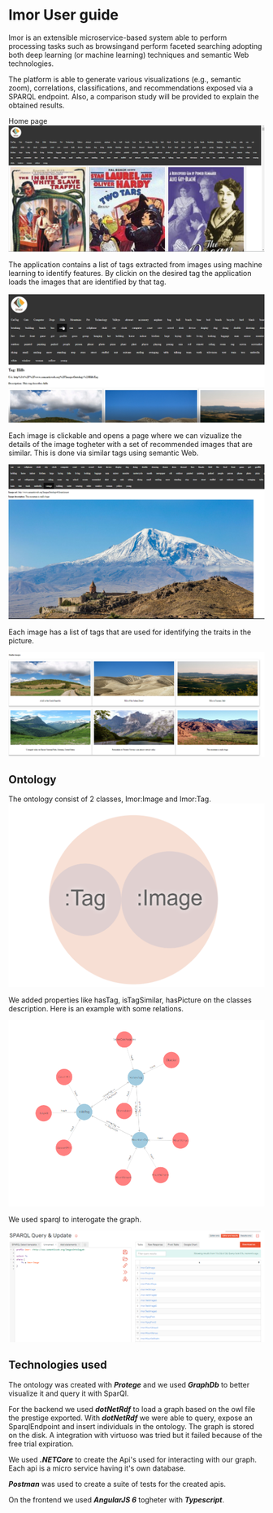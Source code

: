 # Imor User guide

Imor is an extensible microservice-based system able to perform processing tasks such as browsingand perform faceted searching adopting both deep learning (or machine learning) techniques and semantic Web technologies.

The platform is able to generate various visualizations (e.g., semantic zoom), correlations, classifications, and recommendations exposed via a SPARQL endpoint. Also, a comparison study will be provided to explain the obtained results.

Home page
![alt text](Home.png)

The application contains a list of tags extracted from images using machine learning to identify features. By clickin on the desired tag the application loads the images that are identified by that tag.

![alt text](Hills.png)

Each image is clickable and opens a page where we can vizualize the details of the image togheter with a set of recommended images that are similar. This is done via similar tags using semantic Web.

![alt text](imageDetails.png)

Each image has a list of tags that are used for identifying the traits in the picture.

![alt text](similarimages.PNG)

## Ontology

The ontology consist of 2 classes, Imor:Image and Imor:Tag.
![alt text](Ontology.PNG)

We added properties like hasTag, isTagSimilar, hasPicture on the classes description. Here is an example with some relations.

![alt text](VisualGraph.PNG)

We used sparql to interogate the graph.

![alt text](Sparql.PNG)

## Technologies used

The ontology was created with *__Protege__* and we used *__GraphDb__* to better visualize it and query it with SparQl.

For the backend we used *__dotNetRdf__* to load a graph based on the owl file the prestige exported. With *__dotNetRdf__* we were able to query, expose an SparqlEndpoint and insert individuals in the ontology. The graph is stored on the disk. A integration with virtuoso was tried but it failed because of the free trial expiration.

We used *__.NETCore__* to create the Api's used for interacting with our graph. Each api is a micro service having it's own database.

*__Postman__* was used to create a suite of tests for the created apis.

On the frontend we used *__AngularJS 6__* togheter with *__Typescript__*.
